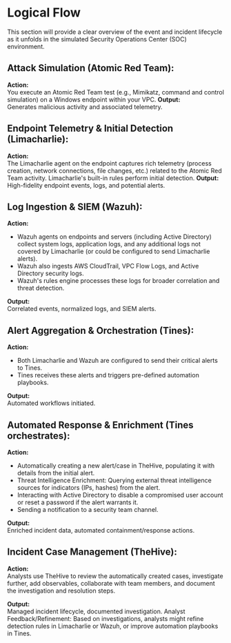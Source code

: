 # Logical Flow 
This section will provide a clear overview of the event and incident lifecycle as it unfolds in the simulated Security Operations Center (SOC) environment.

## Attack Simulation (Atomic Red Team):

**Action:**      
You execute an Atomic Red Team test (e.g., Mimikatz, command and control simulation) on a Windows endpoint within your VPC.
**Output:**       
Generates malicious activity and associated telemetry.

## Endpoint Telemetry & Initial Detection (Limacharlie):

**Action:**       
The Limacharlie agent on the endpoint captures rich telemetry (process creation, network connections, file changes, etc.) related to the Atomic Red Team activity. Limacharlie's built-in rules perform initial detection.
**Output:**     
High-fidelity endpoint events, logs, and potential alerts.

## Log Ingestion & SIEM (Wazuh):

**Action:**      
- Wazuh agents on endpoints and servers (including Active Directory) collect system logs, application logs, and any additional logs not covered by Limacharlie (or could be configured to send Limacharlie alerts).
- Wazuh also ingests AWS CloudTrail, VPC Flow Logs, and Active Directory security logs.
- Wazuh's rules engine processes these logs for broader correlation and threat detection.

**Output:**    
Correlated events, normalized logs, and SIEM alerts.

## Alert Aggregation & Orchestration (Tines):

**Action:**      
- Both Limacharlie and Wazuh are configured to send their critical alerts to Tines.
- Tines receives these alerts and triggers pre-defined automation playbooks.

**Output:**         
Automated workflows initiated.

## Automated Response & Enrichment (Tines orchestrates):

**Action:**         
- Automatically creating a new alert/case in TheHive, populating it with details from the initial alert.
- Threat Intelligence Enrichment: Querying external threat intelligence sources for indicators (IPs, hashes) from the alert.
- Interacting with Active Directory to disable a compromised user account or reset a password if the alert warrants it.
- Sending a notification to a security team channel.

**Output:**       
Enriched incident data, automated containment/response actions.

## Incident Case Management (TheHive):

**Action:**     
Analysts use TheHive to review the automatically created cases, investigate further, add observables, collaborate with team members, and document the investigation and resolution steps.

**Output:**      
Managed incident lifecycle, documented investigation.
Analyst Feedback/Refinement: Based on investigations, analysts might refine detection rules in Limacharlie or Wazuh, or improve automation playbooks in Tines.
